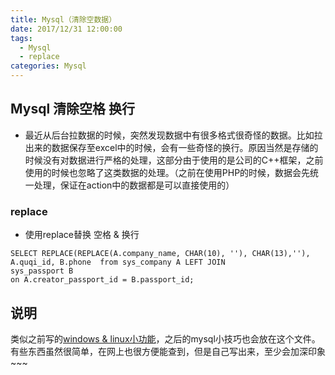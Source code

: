 ```yaml
---
title: Mysql（清除空数据）
date: 2017/12/31 12:00:00
tags:
  - Mysql
  - replace
categories: Mysql
---
```


## Mysql 清除空格 换行
- 最近从后台拉数据的时候，突然发现数据中有很多格式很奇怪的数据。比如拉出来的数据保存至excel中的时候，会有一些奇怪的换行。原因当然是存储的时候没有对数据进行严格的处理，这部分由于使用的是公司的C++框架，之前使用的时候也忽略了这类数据的处理。（之前在使用PHP的时候，数据会先统一处理，保证在action中的数据都是可以直接使用的）

<!-- more -->

### replace
- 使用replace替换 空格 & 换行
```
SELECT REPLACE(REPLACE(A.company_name, CHAR(10), ''), CHAR(13),''), A.quqi_id, B.phone  from sys_company A LEFT JOIN
sys_passport B
on A.creator_passport_id = B.passport_id;
```

## 说明
类似之前写的[windows & linux小功能](/2017/11/12/windows%20&%20linux小功能/)，之后的mysql小技巧也会放在这个文件。有些东西虽然很简单，在网上也很方便能查到，但是自己写出来，至少会加深印象~~~